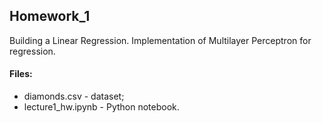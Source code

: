 ## Homework_1

Building a Linear Regression. Implementation of Multilayer Perceptron for regression.

#### Files:
+ diamonds.csv - dataset;
+ lecture1_hw.ipynb - Python notebook.